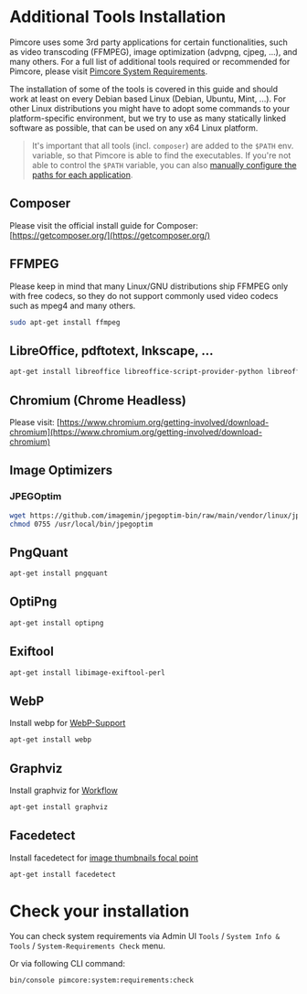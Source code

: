 # Additional Tools Installation

Pimcore uses some 3rd party applications for certain functionalities, such as video transcoding (FFMPEG), image optimization (advpng, cjpeg, ...), and many others. For a full list of additional tools required or recommended for Pimcore, please visit [Pimcore System Requirements](../01_System_Requirements.md). 

The installation of some of the tools is covered in this guide and should work at least on every Debian based Linux (Debian, Ubuntu, Mint, ...). 
For other Linux distributions you might have to adopt some commands to your platform-specific environment, but we try to use as many statically linked software as possible, that can be used on any x64 Linux platform.  

> It's important that all tools (incl. `composer`) are added to the `$PATH` env. variable, so that Pimcore is able to find the executables. 
If you're not able to control the `$PATH` variable, you can also [manually configure the paths for each application](https://github.com/pimcore/skeleton/blob/10.x/config/services.yaml).


## Composer 
Please visit the official install guide for Composer: [https://getcomposer.org/](https://getcomposer.org/)

## FFMPEG

Please keep in mind that many Linux/GNU distributions ship FFMPEG only with free codecs, 
so they do not support commonly used video codecs such as mpeg4 and many others.   

```bash
sudo apt-get install ffmpeg
```

## LibreOffice, pdftotext, Inkscape, ...

```bash
apt-get install libreoffice libreoffice-script-provider-python libreoffice-math xfonts-75dpi poppler-utils inkscape libxrender1 libfontconfig1 ghostscript
```

## Chromium (Chrome Headless)
Please visit: [https://www.chromium.org/getting-involved/download-chromium](https://www.chromium.org/getting-involved/download-chromium)

## Image Optimizers

### JPEGOptim

```bash
wget https://github.com/imagemin/jpegoptim-bin/raw/main/vendor/linux/jpegoptim -O /usr/local/bin/jpegoptim
chmod 0755 /usr/local/bin/jpegoptim
```

## PngQuant

```bash
apt-get install pngquant
```

## OptiPng

```bash
apt-get install optipng
```

## Exiftool

```bash
apt-get install libimage-exiftool-perl
```

## WebP

Install webp for [WebP-Support](../../04_Assets/03_Working_with_Thumbnails/01_Image_Thumbnails.md)

```bash
apt-get install webp
```

## Graphviz

Install graphviz for [Workflow](../../07_Workflow_Management/README.md)

```bash
apt-get install graphviz
```

## Facedetect

Install facedetect for [image thumbnails focal point](../../04_Assets/03_Working_with_Thumbnails/01_Image_Thumbnails.md)

```bash
apt-get install facedetect
```


# Check your installation

You can check system requirements via Admin UI `Tools` / `System Info & Tools` / `System-Requirements Check` menu.

Or via following CLI command:

```bash
bin/console pimcore:system:requirements:check
```
